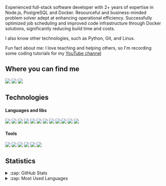 Experienced full-stack software developer with 2+ years of expertise in Node.js, PostgreSQL and Docker. Resourceful and business-minded problem solver adept at enhancing operational efficiency. Successfully optimized job scheduling and improved code infrastructure through Docker solutions, significantly reducing build time and costs. 

I also know other technologies, such as Python, Git, and Linux.

Fun fact about me: I love teaching and helping others, so I'm recording some coding tutorials for my [YouTube channel][youtube]

## Where you can find me
[<img src="https://img.shields.io/badge/LinkedIn-0077B5?style=for-the-badge&logo=linkedin&logoColor=white"/>][linkedin]
[<img src="https://img.shields.io/badge/YouTube-FF0000?style=for-the-badge&logo=youtube&logoColor=white"/>][youtube]
[<img src="https://img.shields.io/badge/Telegram-2CA5E0?style=for-the-badge&logo=telegram&logoColor=white"/>][telegram]

## Technologies
#### Languages and libs
<img src="https://img.shields.io/badge/HTML5-E34F26?style=flat-square&logo=html5&logoColor=white"/> <img src="https://img.shields.io/badge/CSS3-1572B6?style=flat-square&logo=css3&logoColor=white"/> 
<img src="https://img.shields.io/badge/JavaScript-323330?style=flat-square&logo=javascript&logoColor=F7DF1E"/> <img src="https://img.shields.io/badge/React-20232A?style=flat-square&logo=react&logoColor=61DAFB"/> <img src="https://img.shields.io/badge/Node.js-339933?style=flat-square&logo=nodedotjs&logoColor=white"/> <img src="https://img.shields.io/badge/Express.js-000000?style=flat-square&logo=express&logoColor=white"/> <img src="https://img.shields.io/badge/Jest-C21325?style=flat-square&logo=jest&logoColor=white"/>
<img src="https://img.shields.io/badge/Python-3776AB?style=flat-square&logo=python&logoColor=white"/> <img src="https://img.shields.io/badge/Numpy-777BB4?style=flat-square&logo=numpy&logoColor=white"/> <img src="https://img.shields.io/badge/Pandas-2C2D72?style=flat-square&logo=pandas&logoColor=white"/>
<img src="https://img.shields.io/badge/Plotly-239120?style=flat-square&logo=plotly&logoColor=white"/>
<img src="https://img.shields.io/badge/PostgreSQL-316192?style=flat-square&logo=postgresql&logoColor=white"/>

#### Tools
<img src="https://img.shields.io/badge/docker-%230db7ed.svg?style=flat-square&logo=docker&logoColor=white"/> <img src="https://img.shields.io/badge/Git-F05032?style=flat-square&logo=git&logoColor=white"/> <img src="https://img.shields.io/badge/GitHub-100000?style=flat-square&logo=github&logoColor=white"/> <img src="https://img.shields.io/badge/Visual_Studio_Code-0078D4?style=flat-square&logo=visual%20studio%20code&logoColor=white"/> <img src="https://img.shields.io/badge/pycharm-143?style=flat-square&logo=pycharm&logoColor=black&color=black&labelColor=green"/> <img src="https://img.shields.io/badge/Jupyter-F37626.svg?&style=flat-square&logo=Jupyter&logoColor=white"/> 

## Statistics
<details>
  <summary>:zap: GitHub Stats</summary>
  <img alt="Nellos's GitHub Stats" src="https://github-readme-stats.vercel.app/api?username=Nello-Moreira&show_icons=true&hide_border=true" />
</details>

<details>
<summary>:zap: Most Used Languages</summary>
<img alt="Nellos's GitHub Top Languages" src="https://github-readme-stats.vercel.app/api/top-langs/?username=Nello-Moreira" />
</details>

[youtube]: https://www.youtube.com/channel/UCXi48S2BBPJmAOGgKZJMFsg
[linkedin]: https://www.linkedin.com/in/gabrieldell/
[telegram]: https://t.me/Gb_Moreira
